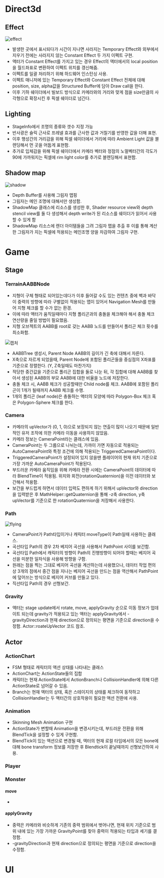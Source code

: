 # Direct3d
## Effect
![effect](https://user-images.githubusercontent.com/14195199/133070779-93b56d20-bef6-4643-a668-0d2976dea96d.PNG)
  * 발생한 곳에서 표시되다가 시간이 지나면 사라지는 Temporary Effect와 외부에서 지우기 전에는 사라지지 않는 Constant Effect 두 가지 이펙트 구현.
  * 액터가 Constant Effect를 가지고 있는 경우 Effect의 액터에서의 local position을 월드좌표로 변환하여 이펙트 위치를 갱신해줌.
  * 이펙트를 일괄 처리하기 위해 하드웨어 인스턴싱 사용.
  * 이펙트 매니저에 있는 Temporary Effect와 Constant Effect 전체에 대해 position, size, alpha값을 Structured Buffer에 담아 Draw call을 한다.
  * 이후 기하 쉐이더에서 빌보드 방식으로 카메라와의 거리와 맞게 점을 size만큼의 사각형으로 확장시킨 후 픽셀 쉐이더로 넘긴다.

## Lighting
  * StageInfo에서 조명의 종류와 갯수 지정 가능
  * 반사광은 슐릭 근사로 프레넬 효과를 근사한 값과 거칠기를 반영한 값을 더해 표현.
  * 이후 행성간의 거리감을 위해 픽셀 쉐이더에서 거리에 따라 Ambient Light 값을 블렌딩해서 먼 곳을 어둡게 표현함.
  * 추가로 입체감을 위해 픽셀 쉐이더에서 카메라 벡터와 정점의 노멀벡터간의 각도가 90에 가까워지는 픽셀에 rim light color를 추가로 블렌딩해서 표현함.

## Shadow map
![shadow](https://user-images.githubusercontent.com/14195199/133076210-afff498b-c945-4387-9c16-04ec910ab122.PNG)

  * Depth Buffer를 사용해 그림자 맵핑
  * 그림자는 메인 조명에 대해서만 생성함.
  * ShadowMap 클래스에 리소스를 생성한 후, Shader resource view와 depth stencil view를 둘 다 생성해서 depth write가 된 리소스를 쉐이더가 읽어서 사용할 수 있게 함
  * ShadowMap 리소스에 렌더 아이템들을 그려 그림자 맵을 추출 후 이를 통해 계산한 그림자가 지는 픽셀에 적용되는 메인조명 양을 차감하여 그림자 구현.

# Game
## Stage
### TerrainAABBNode
  * 지형이 구체 형태로 되어있는데다가 이후 들어갈 수도 있는 컨텐츠 중에 벽과 바닥이 중력의 방향에 따라 구별없이 적용되는 맵이 있어서 Navigation Mesh를 만들어 지형 체크를 할 수가 없는 환경.
  * 이에 따라 액터가 움직일때마다 지형 폴리곤과의 충돌을 체크해야 해서 충돌 체크 연산량을 줄일 방법이 필요했음.
  * 지형 오브젝트의 AABB를 root로 갖는 AABB 노드를 만들어서 폴리곤 체크 횟수를 최소화함.


![캡처](https://user-images.githubusercontent.com/14195199/133039009-66bbd59e-a74d-40ed-a2a1-d79cfc6f709a.PNG)

  * AABBTree 생성시, Parent Node AABB의 길이가 긴 축에 대해서 자른다.
  * X축으로 자르게 되었을때, Parent Node에 포함된 폴리곤들을 중심점의 X좌표를 기준으로 정렬한다. (Y, Z축일때도 마찬가지)
  * 적당한 중간값을 기준으로 폴리곤 집합을 둘로 나눈 뒤, 각 집합에 대해 AABB를 찾아서 생성된 AABB의 부모 AABB에 대한 비율을 노드에 저장한다.
  * 충돌 체크 시, AABB 체크가 성공할때만 Child node를 체크. AABB에 포함된 폴리곤이 1개가 될때까지 AABB 체크를 수행.
  * 1개의 폴리곤 (leaf node)은 충돌하는 액터의 모양에 따라 Polygon-Box 체크 혹은 Polygon-Sphere 체크를 한다.

### Camera
  * 카메라의 upVector가 (0, 1, 0)으로 보장되지 않는 연출이 많이 나오기 때문에 일반적인 유저 조작에 의한 카메라 이동을 사용하지 않았음.
  * 카메라 정보는 CameraPoint라는 클래스에 있음.
  * CameraPoint는 두 그룹으로 나뉘는데, 가까이 가면 자동으로 적용되는 AutoCameraPoint와 특정 조건에 의해 적용되는 TriggeredCameraPoint이다.
  * TriggeredCameraPoint가 설정되어 있지 않을땐 플레이어의 현재 위치 기준으로 가장 가까운 AutoCameraPoint가 적용된다.
  * 부드러운 카메라 움직임을 위해 카메라 전환 시에는 CameraPoint의 데이터에 따라 BlendTime이 적용됨. 위치와 회전(rotationQuaternion)을 이전 데이터와 보간해서 적용함.
  * 보간을 부드럽게 하면서 데이터 입력도 편하게 하기 위해서 upVector와 direction을 입력받은 후 MathHelper::getQuaternion을 통해 -z축 direction, y축 upVector를 기준으로 한 rotationQuaternion을 저장해서 사용한다.

### Path
![flying](https://user-images.githubusercontent.com/14195199/133048486-cb609af3-b2c6-42f4-ab42-689269b4c3e4.PNG)
  * CameraPoint가 Path타입이거나 캐릭터 moveType이 Path일때 사용하는 클래스.
  * 곡선타입 Path의 경우 2차 베지어 곡선을 사용해서 PathPoint 사이를 보간함.
  * 곡선타입 Path에서 캐릭터의 방향이 Path의 진행방향이 되어야 할때는 베지어 곡선을 미분한 일차식을 사용해 방향을 구함.
  * 원래는 점을 찍는 그대로 베지어 곡선을 계산하는데 사용했으나, 데이터 작업 편의상 3개의 점에서 중간 점을 지나는 베지어 곡선을 만드는 점을 역산해서 PathPoint에 덮어쓰는 방식으로 베지어 커브를 만들고 있다.
  * 직선타입 Path의 경우 선형보간.

### Gravity
  * 액터는 stage update에서 rotate, move, applyGravity 순으로 이동 정보가 업데이트 되는데 gravity가 적용되고 있는 액터는 applyGravity에서 -gravityDirection과 현재 direction으로 정의되는 평면을 기준으로 direction을 수정함. Actor::roateUpVector 코드 참조.

## Actor

### ActionChart
  * FSM 형태로 캐릭터의 액션 상태를 나타내는 클래스
  * ActionChart는 ActionState들의 집합
  * 캐릭터는 현재 ActionState에서 ActionBranch나 CollisionHandler에 의해 다른 ActionState로 넘어갈 수 있음.
  * Branch는 현재 액터의 상태, 혹은 스테이지의 상태를 체크하여 동작하고 CollisionHandler는 두 액터간의 상호작용이 필요한 액션 전환에 사용.


### Animation
  * Skinning Mesh Animation 구현
  * ActionState가 변할때 Animation을 변경시키는데, 부드러운 전환을 위해 BlendTick을 설정할 수 있게 구현함.
  * BlendTick이 있는 액션으로 변경될 때, 액터의 현재 로컬 타임에서의 모든 bone에 대해 bone transform 정보를 저장한 후 Blendtick이 끝날때까지 선형보간하여 사용.


### Player
### Monster


#### move
  * 
#### applyGravity
  * 중력은 카메라와 비슷하게 기존의 중력 범위에서 벗어나면, 현재 위치 기준으로 범위 내에 있는 가장 가까운 GravityPoint를 찾아 중력이 적용되는 타입과 세기를 결정함.
  * -gravityDirection과 현재 direction으로 정의되는 평면을 기준으로 direction을 수정함.
# UI

